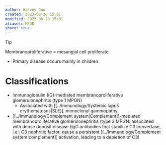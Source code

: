 ```yaml
---
author: Harvey Guo
created: 2023-08-26 15:01
modified: 2023-08-26 15:01
aliases: MPGN
share: true
---
```


>[!tip] 
>Membranoproliferative = mesangial cell proliferate
- Primary disease occurs mainly in children
# Classifications
- Immunoglobulin (IG)-mediated membranoproliferative glomerulonephritis (type 1 MPGN)
	- Associated with [[../Immunology/Systemic lupus erythematosus|SLE]], monoclonal gammopathy
- [[../Immunology/Complement system|Complement]]-mediated membranoproliferative glomerulonephritis (type 2 MPGN: associated with dense deposit disease (IgG antibodies that stabilize C3 convertase, i.e., C3 nephritic factor, cause a persistent [[../Immunology/Complement system|complement]] activation, leading to a depletion of C3)
